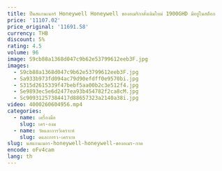 ```yaml
---
title: ปืนสแกนเนอร์ Honeywell Honeywell ของอเมริกาดั้งเดิมใหม่ 1900GHD มีอยู่ในสต็อก
price: '11107.02'
price_original: '11691.58'
currency: THB
discount: 5%
rating: 4.5
volume: 96
image: S9cb88a1368d047c9b62e53799612eeb3F.jpg
images:
  - S9cb88a1368d047c9b62e53799612eeb3F.jpg
  - Sa933b973fd094ac79d90efdff0e9570bi.jpg
  - S315d2615339f47bebf5aa00b2c3e512f4.jpg
  - Se9893ec5e6d2477ea93b454782f2ca8cM.jpg
  - Sc90931257384417d88657323a2140a38i.jpg
video: 4000260604956.mp4
categories:
  - name: เครื่องมือ
    slug: เคร-องม
  - name: วัดและการวิเคราะห์
    slug: ดและการว-เคราะห
slug: นสแกนเนอร-honeywell-honeywell-ของอเมร-กาด
encode: oFv4cam
lang: th
---
```

  
